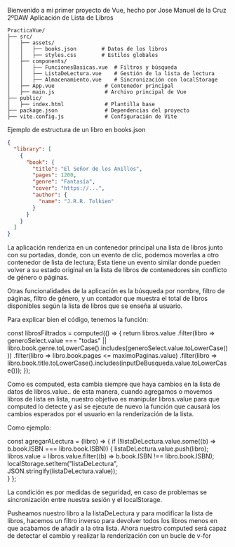 Bienvenido a mi primer proyecto de Vue, hecho por Jose Manuel de la Cruz 2ºDAW
Aplicación de Lista de Libros
```
PracticaVue/
├── src/
│   ├── assets/
│   │   ├── books.json        # Datos de los libros
│   │   ├── styles.css        # Estilos globales
│   ├── components/
│   │   ├── FuncionesBasicas.vue  # Filtros y búsqueda
│   │   ├── ListaDeLectura.vue    # Gestión de la lista de lectura
│   │   ├── Almacenamiento.vue    # Sincronización con localStorage
│   ├── App.vue                # Contenedor principal 
│   ├── main.js                # Archivo principal de Vue
├── public/
│   ├── index.html             # Plantilla base
├── package.json               # Dependencias del proyecto
├── vite.config.js             # Configuración de Vite

```


Ejemplo de estructura de un libro en books.json

```json
{
  "library": [
    {
      "book": {
        "title": "El Señor de los Anillos",
        "pages": 1200,
        "genre": "Fantasía",
        "cover": "https://...",
        "author": {
          "name": "J.R.R. Tolkien"
        }
      }
    }
  ]
}
```
La aplicación renderiza en un contenedor principal una lista de libros junto con su portadas, donde, con un evento de clic, podemos moverlas a otro contenedor de lista de lectura;
Esta tiene un evento similar donde pueden volver a su estado original en la lista de libros de contenedores sin conflicto de género o páginas.

Otras funcionalidades de la aplicación es la búsqueda por nombre, filtro de páginas, filtro de género, y un contador que muestra el total de libros disponibles según la lista de libros que se enseña al usuario.

Para explicar bien el código, tenemos la función:

const librosFiltrados = computed(() => {
  return libros.value
    .filter(libro => generoSelect.value === "todas" || 
                     libro.book.genre.toLowerCase().includes(generoSelect.value.toLowerCase()))
    .filter(libro => libro.book.pages <= maximoPaginas.value)
    .filter(libro => libro.book.title.toLowerCase().includes(inputDeBusqueda.value.toLowerCase()));
});

Como es computed, esta cambia siempre que haya cambios en la lista de datos de libros.value.. de esta manera, cuando agregamos o movemos libros de lista en lista, nuestro objetivo es manipular libros.value para que
computed lo detecte y así se ejecute de nuevo la función que causará los cambios esperados por el usuario en la renderización de la lista.

Como ejemplo:

const agregarALectura = (libro) => {
  if (!listaDeLectura.value.some((b) => b.book.ISBN === libro.book.ISBN)) {
    listaDeLectura.value.push(libro);
    libros.value = libros.value.filter((b) => b.book.ISBN !== libro.book.ISBN);
    localStorage.setItem("listaDeLectura", JSON.stringify(listaDeLectura.value));  
  }
};

La condición es por medidas de seguridad, en caso de problemas se sincronización entre nuestra sesión y el localStorage. 

Pusheamos nuestro libro a la listaDeLectura y para modificar la lista de libros, hacemos un filtro inverso para devolver todos los libros menos en que acabamos de añadir a la otra lista. Ahora nuestro computed será capaz de detectar
el cambio y realizar la renderización con un bucle de v-for

















